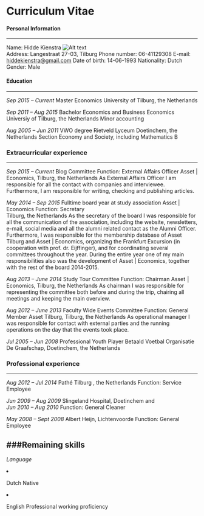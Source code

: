 
Curriculum Vitae
=====



#### Personal Information

---

Name:			Hidde Kienstra			![Alt text](/path/to/https://www.google.nl/url?sa=i&rct=j&q=&esrc=s&source=images&cd=&cad=rja&uact=8&ved=0ahUKEwiwxo6-kY7LAhXGLA8KHeWrCSsQjRwIBw&url=https%3A%2F%2Fnl.linkedin.com%2Fin%2Fhidde-kienstra-452b73a2%3Ftrk%3Dpub-pbmap&psig=AFQjCNH6On9WhgkgJ5VayUugxbSI7FuS5Q&ust=1456325523870161)		
Address:		Langestraat 27-03, Tilburg 
Phone number:	06-41129308
E-mail:			<hiddekienstra@gmail.com> 
Date of birth:	14-06-1993
Nationality:	Dutch
Gender:			Male

#### Education
---

*Sep 2015 – Current*	Master Economics
			University of Tilburg, the Netherlands
			
*Sep 2011 – Aug 2015*	Bachelor Economics and Business Economics
			Universiy of Tilburg, the Netherlands
			Minor accounting

*Aug 2005 – Jun 2011*	VWO degree
			Rietveld Lyceum Doetinchem, the Netherlands
			Section Economy and Society, including Mathematics B


### Extracurricular experience
---

*Sep 2015 – Current*	Blog Committee
			Function: External Affairs Officer
			Asset | Economics, Tilburg, the Netherlands
As External Affairs Officer I am responsible for all the contact with companies and interviewee. Furthermore, I am responsible for writing, checking and publishing articles. 

*May 2014 – Sep 2015* Fulltime board year at study association Asset | Economics
			Function: Secretary			
			Tilburg, the Netherlands
As the secretary of the board I was responsible for all the communication of the association, including the website, newsletters, e-mail, social media and all the alumni related contact as the Alumni Officer. Furthermore, I was responsible for the membership database of Asset Tilburg and Asset | Economics, organizing the Frankfurt Excursion (in cooperation with prof. dr. Eijffinger), and for coordinating several committees throughout the year. During the entire year one of my main responsibilities also was the development of Asset | Economics, together with the rest of the board 2014-2015. 

*Aug 2013 – June 2014*	Study Tour Committee
			Function: Chairman 
			Asset │ Economics, Tilburg, the Netherlands
As chairman I was responsible for representing the committee both before and during the trip, chairing all meetings and keeping the main overview. 

*Aug 2012 – June 2013*	Faculty Wide Events Committee
			Function: General Member
			Asset Tilburg, Tilburg, the Netherlands
As operational manager I was responsible for contact with external parties and the running operations on the day that the events took place. 

*Jul 2005 – Jun 2008*	Professional Youth Player 
			Betaald Voetbal Organisatie De Graafschap, Doetinchem, the Netherlands


### Professional experience
---
*Aug 2012 – Jul 2014* 	Pathé Tilburg , the Netherlands
			Function: Service Employee

*Jun 2009 – Aug 2009*	Slingeland Hospital, Doetinchem
and			
*Jun 2010 – Aug 2010*
			Function: General Cleaner

*May 2008 – Sept 2008*	Albert Heijn, Lichtenvoorde
			Function: General Employee


###Remaining skills
---

*Language*		
<li><p>Dutch	Native</p>
<li><p>English	Professional working proficiency</p>


